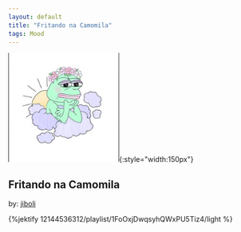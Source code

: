 ```yaml
---
layout: default
title: "Fritando na Camomila"
tags: Mood
---
```

![Pepe](/assets/img/camomila.png){:style="width:150px"}
## Fritando na Camomila
by: [jiboli](https://open.spotify.com/user/12144536312)



{%jektify 12144536312/playlist/1FoOxjDwqsyhQWxPU5Tiz4/light %}